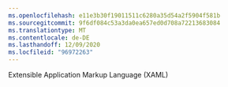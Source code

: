```yaml
---
ms.openlocfilehash: e11e3b30f19011511c6280a35d54a2f5904f581b
ms.sourcegitcommit: 9f6df084c53a3da0ea657ed0d708a72213683084
ms.translationtype: MT
ms.contentlocale: de-DE
ms.lasthandoff: 12/09/2020
ms.locfileid: "96972263"
---
```

Extensible Application Markup Language (XAML)
